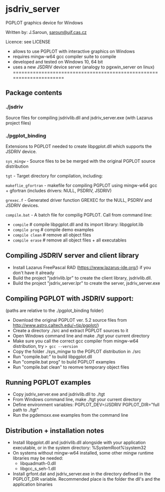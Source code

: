 # jsdriv_server
PGPLOT graphics device for Windows

Written by: J.Saroun, saroun@ujf.cas.cz

Licence: see LICENSE

- allows to use PGPLOT with interactive graphics on Windows 
- requires mingw-w64 gcc compiler suite to compile 
- developed and tested on Windows 10, 64 bit
- uses a new JSDRIV device server (analogy to pgxwin_server on linux)
=====================================================================

## Package contents

### ./jsdriv
Source files for compiling jsdrivlib.dll and jsdriv_server.exe (with Lazarus project files) 

### ./pgplot_binding 

Extensions to PGPLOT needed to create libpgplot.dll which supports the JSDRIV device. 
	
`sys_mingw` - Source files to be be merged with the original PGPLOT source distribution

`tgt` - Target directory for compilation, including:

`makeflie_gfortran` - makefile for compiling PGPLOT using mingw-w64 gcc + gfortran (includes drivers: NULL, PSDRIV, JSDRIV)	

`grexec.f` - Generated driver function GREXEC for the NULL, PSDRIV and JSDRIV devices.

`compile.bat` - A batch file for compilig PGPLOT. Call from command line:

* `compile`       # compile libpgplot.dll and its import library: libpgplot.lib
* `compile prog`  # compile demo examples
* `compile clean` # remove all object files
* `compile erase` # remove all object files + all executables
	

## Compiling JSDRIV server and client library

- Install Lazarus FreePascal RAD (https://www.lazarus-ide.org/) if you don't have it already
- Build the project "jsdrivlib.lpr" to create the client library, jsdrivlib.dll.
- Build the project "jsdriv_server.lpr" to create the server, jsdriv_server.exe

## Compiling PGPLOT with JSDRIV support:

(paths are relative to the ./pgplot_binding folder)
- Download the original PGPLOT ver. 5.2 source files from http://www.astro.caltech.edu/~tjp/pgplot/)  
- Create a directory ./src and extract PGPLOT sources to it
- Open Windows command line and make ./tgt your current directory
- Make sure you call the correct gcc compiler from mingw-w64 distribution, try `> gcc --version`
- Copy the folder ./sys_mingw to the PGPLOT distribution in ./src
- Run "compile.bat:" to build libpgplot.dll
- Run "compile.bat prog" to build PGPLOT examples
- Run "compile.bat clean" to reomve temporary object files


## Running PGPLOT examples

- Copy jsdriv_server.exe and jsdrivlib.dll to ./tgt
- From Windows command line, make ./tgt your current directory
- Define environment variables:
  PGPLOT_DEV=/JSDRIV
  PGPLOT_DIR="full path to ./tgt"
- Run the pgdemo*xx*.exe examples from the command line

## Distribution + installation notes

- Install libpgplot.dll and jsdrivlib.dll alongside with your application executable, 
   or in the system directory: %SystemRoot%\system32
- On systems without mingw-w64 installed, some other mingw runtime libraries may be needed:
	- libquadmath-0.dll
	- libgcc_s_seh-1.dll
- Install grfont.dat and jsdriv_server.exe in the directory defined in the PGPLOT_DIR variable. 
  Recommended place is the folder the dll's and the application binaries  
  
